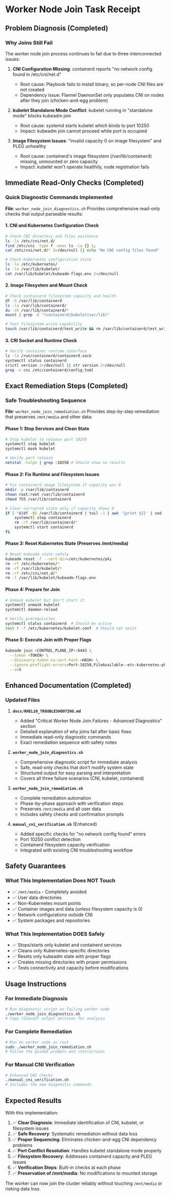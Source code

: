 # Worker Node Join Task Receipt

## Problem Diagnosis (Completed)

### Why Joins Still Fail
The worker node join process continues to fail due to three interconnected issues:

1. **CNI Configuration Missing**: containerd reports "no network config found in /etc/cni/net.d" 
   - Root cause: Playbook fails to install binary, so per-node CNI files are not created
   - Dependency issue: Flannel DaemonSet only populates CNI on nodes after they join (chicken-and-egg problem)

2. **kubelet Standalone Mode Conflict**: kubelet running in "standalone mode" blocks kubeadm join
   - Root cause: systemd starts kubelet which binds to port 10250
   - Impact: kubeadm join cannot proceed while port is occupied

3. **Image Filesystem Issues**: "invalid capacity 0 on image filesystem" and PLEG unhealthy
   - Root cause: containerd's image filesystem (/var/lib/containerd) missing, unmounted or zero capacity
   - Impact: kubelet won't operate healthily, node registration fails

## Immediate Read-Only Checks (Completed)

### Quick Diagnostic Commands Implemented

**File**: `worker_node_join_diagnostics.sh`
Provides comprehensive read-only checks that output parseable results:

#### 1. CNI and Kubernetes Configuration Check
```bash
# Check CNI directory and files existence
ls -la /etc/cni/net.d/
find /etc/cni -type f -exec ls -la {} \;
cat /etc/cni/net.d/* 2>/dev/null || echo "No CNI config files found"

# Check Kubernetes configuration state
ls -la /etc/kubernetes/
ls -la /var/lib/kubelet/
cat /var/lib/kubelet/kubeadm-flags.env 2>/dev/null
```

#### 2. Image Filesystem and Mount Check
```bash
# Check containerd filesystem capacity and health
df -h /var/lib/containerd
ls -la /var/lib/containerd/
du -sh /var/lib/containerd/*
mount | grep -E "(containerd|kubelet|var/lib)"

# Test filesystem write capability
touch /var/lib/containerd/test_write && rm /var/lib/containerd/test_write
```

#### 3. CRI Socket and Runtime Check
```bash
# Verify container runtime interface
ls -la /run/containerd/containerd.sock
systemctl status containerd
crictl version 2>/dev/null || ctr version 2>/dev/null
grep -n cni /etc/containerd/config.toml
```

## Exact Remediation Steps (Completed)

### Safe Troubleshooting Sequence

**File**: `worker_node_join_remediation.sh`
Provides step-by-step remediation that preserves `/mnt/media` and other data:

#### Phase 1: Stop Services and Clean State
```bash
# Stop kubelet to release port 10250
systemctl stop kubelet
systemctl mask kubelet

# Verify port release
netstat -tulpn | grep :10250 # Should show no results
```

#### Phase 2: Fix Runtime and Filesystem Issues  
```bash
# Fix containerd image filesystem if capacity was 0
mkdir -p /var/lib/containerd
chown root:root /var/lib/containerd
chmod 755 /var/lib/containerd

# Clear corrupted state only if capacity shows 0
if [ "$(df -BG /var/lib/containerd | tail -1 | awk '{print $2}' | sed 's/G//')" = "0" ]; then
    systemctl stop containerd
    rm -rf /var/lib/containerd/*
    systemctl start containerd
fi
```

#### Phase 3: Reset Kubernetes State (Preserves /mnt/media)
```bash
# Reset kubeadm state safely  
kubeadm reset -f --cert-dir=/etc/kubernetes/pki
rm -rf /etc/kubernetes/*
rm -rf /var/lib/kubelet/*  
rm -rf /etc/cni/net.d/*
rm -f /var/lib/kubelet/kubeadm-flags.env
```

#### Phase 4: Prepare for Join
```bash
# Unmask kubelet but don't start it
systemctl unmask kubelet
systemctl daemon-reload

# Verify prerequisites
systemctl status containerd  # Should be active
test ! -f /etc/kubernetes/kubelet.conf  # Should not exist
```

#### Phase 5: Execute Join with Proper Flags
```bash
kubeadm join <CONTROL_PLANE_IP>:6443 \
  --token <TOKEN> \
  --discovery-token-ca-cert-hash <HASH> \
  --ignore-preflight-errors=Port-10250,FileAvailable--etc-kubernetes-pki-ca.crt \
  --v=5
```

## Enhanced Documentation (Completed)

### Updated Files

1. **`docs/RHEL10_TROUBLESHOOTING.md`**
   - Added "Critical Worker Node Join Failures - Advanced Diagnostics" section
   - Detailed explanation of why joins fail after basic fixes
   - Immediate read-only diagnostic commands
   - Exact remediation sequence with safety notes

2. **`worker_node_join_diagnostics.sh`**
   - Comprehensive diagnostic script for immediate analysis
   - Safe, read-only checks that don't modify system state
   - Structured output for easy parsing and interpretation
   - Covers all three failure scenarios (CNI, kubelet, containerd)

3. **`worker_node_join_remediation.sh`**
   - Complete remediation automation
   - Phase-by-phase approach with verification steps
   - Preserves `/mnt/media` and all user data
   - Includes safety checks and confirmation prompts

4. **`manual_cni_verification.sh`** (Enhanced)
   - Added specific checks for "no network config found" errors
   - Port 10250 conflict detection
   - Containerd filesystem capacity verification
   - Integrated with existing CNI troubleshooting workflow

## Safety Guarantees

### What This Implementation Does NOT Touch
- ✅ `/mnt/media` - Completely avoided
- ✅ User data directories  
- ✅ Non-Kubernetes mount points
- ✅ Container images and data (unless filesystem capacity is 0)
- ✅ Network configurations outside CNI
- ✅ System packages and repositories

### What This Implementation DOES Safely
- ✅ Stops/starts only kubelet and containerd services
- ✅ Cleans only Kubernetes-specific directories
- ✅ Resets only kubeadm state with proper flags
- ✅ Creates missing directories with proper permissions
- ✅ Tests connectivity and capacity before modifications

## Usage Instructions

### For Immediate Diagnosis
```bash
# Run diagnostic script on failing worker node
./worker_node_join_diagnostics.sh
# Copy relevant output sections for analysis
```

### For Complete Remediation  
```bash
# Run on worker node as root
sudo ./worker_node_join_remediation.sh
# Follow the guided prompts and instructions
```

### For Manual CNI Verification
```bash
# Enhanced CNI checks
./manual_cni_verification.sh
# Includes the new diagnostic commands
```

## Expected Results

With this implementation:

1. ✅ **Clear Diagnosis**: Immediate identification of CNI, kubelet, or filesystem issues
2. ✅ **Safe Recovery**: Systematic remediation without data loss
3. ✅ **Proper Sequencing**: Eliminates chicken-and-egg CNI dependency problems  
4. ✅ **Port Conflict Resolution**: Handles kubelet standalone mode properly
5. ✅ **Filesystem Recovery**: Addresses containerd capacity and PLEG issues
6. ✅ **Verification Steps**: Built-in checks at each phase
7. ✅ **Preservation of /mnt/media**: No modifications to mounted storage

The worker can now join the cluster reliably without touching `/mnt/media` or risking data loss.